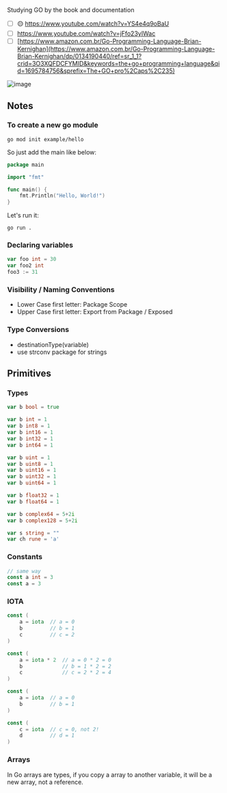 Studying GO by the book and documentation

- [ ] 🟡 https://www.youtube.com/watch?v=YS4e4q9oBaU
- [ ] https://www.youtube.com/watch?v=jFfo23yIWac
- [ ] [https://www.amazon.com.br/Go-Programming-Language-Brian-Kernighan](https://www.amazon.com.br/Go-Programming-Language-Brian-Kernighan/dp/0134190440/ref=sr_1_1?crid=3O3XQFDCFYMID&keywords=the+go+programming+language&qid=1695784756&sprefix=The+GO+pro%2Caps%2C235)

![image](https://github.com/wilsonneto-dev/The_Go_Programming_Language_Notes/assets/20674439/83878282-193a-4f89-b15e-9ff2a82bbbf0)

## Notes

### To create a new go module

````shell
go mod init example/hello
````
So just add the main like below:
````go
package main

import "fmt"

func main() {
    fmt.Println("Hello, World!")
}
````

Let's run it:
````shell
go run .
````

### Declaring variables

````go
var foo int = 30
var foo2 int
foo3 := 31
````

### Visibility / Naming Conventions

- Lower Case first letter: Package Scope
- Upper Case first letter: Export from Package / Exposed

### Type Conversions

- destinationType(variable)
- use strconv package for strings

## Primitives

### Types

````go
var b bool = true

var b int = 1
var b int8 = 1
var b int16 = 1
var b int32 = 1
var b int64 = 1

var b uint = 1
var b uint8 = 1
var b uint16 = 1
var b uint32 = 1
var b uint64 = 1

var b float32 = 1
var b float64 = 1

var b complex64 = 5+2i
var b complex128 = 5+2i

var s string = ""
var ch rune = 'a'
````

### Constants

````go
// same way
const a int = 3
const a = 3
````

### IOTA

````go
const (
    a = iota  // a = 0
    b         // b = 1
    c         // c = 2
)

const (
    a = iota * 2  // a = 0 * 2 = 0
    b             // b = 1 * 2 = 2
    c             // c = 2 * 2 = 4
)

const (
    a = iota  // a = 0
    b         // b = 1
)

const (
    c = iota  // c = 0, not 2!
    d         // d = 1
)

````

### Arrays

In Go arrays are types, if you copy a array to another variable, it will be a new array, not a reference.

````go
````